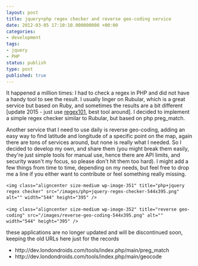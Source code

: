 ```yaml
---
layout: post
title: jquery+php regex checker and reverse geo-coding service
date: 2012-03-05 17:10:10.000000000 +00:00
categories:
- development
tags:
- jquery
- PHP
status: publish
type: post
published: true
---
```

<p>It happened a million times: I had to check a regex in PHP and did not have a handy tool to see the result. I usually linger on Rubular, which is a great service but based on Ruby, and sometimes the results are a bit different [update 2015 - just use <a href="https://regex101.com/">regex101</a>, best tool around]. I decided to implement a simple regex checker similar to Rubular, but based on php preg_match.</p> 

<p>Another service that I need to use daily is reverse geo-coding, adding an easy way to find latitude and longitude of a specific point on the map, again there are tons of services around, but none is really what I needed. So I decided to develop my own, and share them (you might break them easily, they're just simple tools for manual use, hence there are API limits, and security wasn't my focus, so please don't hit them too hard). I might add a few things from time to time, depending on my needs, but feel free to drop me a line if you either want to contribute or feel something really missing.</p>

<p>
	
	<img class="aligncenter size-medium wp-image-351" title="php+jquery regex checker" src="/images/php+jquery-regex-checker-544x395.png" alt="" width="544" height="395" />

	<img class="aligncenter size-medium wp-image-352" title="reverse geo-coding" src="/images/reverse-geo-coding-544x395.png" alt="" width="544" height="395" />

these applications are no longer updated and will be discontinued soon, keeping the old URLs here just for the records</p>
<ul>
	<li>http://dev.londondroids.com/tools/index.php/main/preg_match</li>
	<li>http://dev.londondroids.com/tools/index.php/main/geocode</li>
</ul>
